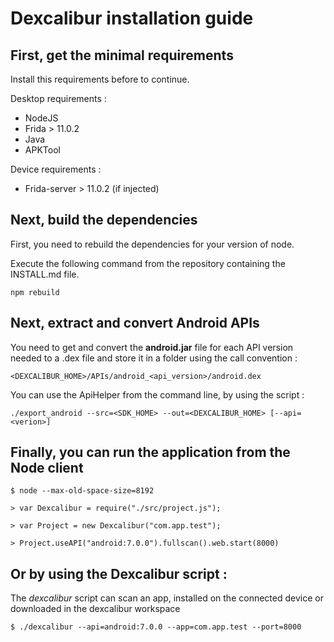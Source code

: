 # Dexcalibur installation guide

## First, get the minimal requirements

Install this requirements before to continue.

Desktop requirements :
-   NodeJS
-   Frida > 11.0.2
-   Java 
-   APKTool

Device requirements :
-   Frida-server > 11.0.2 (if injected)

## Next, build the dependencies

First, you need to rebuild the dependencies for your version of node.

Execute the following command from the repository containing the INSTALL.md file.
```
npm rebuild
``` 

## Next, extract and convert Android APIs

You need to get and convert the **android.jar** file for each API version needed to a .dex file and store it in a folder using the call convention :
```
<DEXCALIBUR_HOME>/APIs/android_<api_version>/android.dex
```

You can use the ApiHelper from the command line, by using the script : 
```
./export_android --src=<SDK_HOME> --out=<DEXCALIBUR_HOME> [--api=<verion>] 
```

## Finally, you can run the application from the Node client

```
$ node --max-old-space-size=8192

> var Dexcalibur = require("./src/project.js");

> var Project = new Dexcalibur("com.app.test");

> Project.useAPI("android:7.0.0").fullscan().web.start(8000)
```

## Or by using the Dexcalibur script :


The *dexcalibur* script can scan an app, installed on the connected device or downloaded in the dexcalibur workspace 
```
$ ./dexcalibur --api=android:7.0.0 --app=com.app.test --port=8000
```
